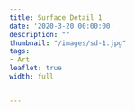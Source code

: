 ```yaml
---
title: Surface Detail 1
date: '2020-3-20 00:00:00'
description: ""
thumbnail: "/images/sd-1.jpg"
tags:
- Art
leaflet: true
width: full


---
```

<div id="image-map"></div>

<script>
    // Using leaflet.js to pan and zoom a big image.

    // create the slippy map
    var map = L.map('image-map', {
      minZoom: 1,
      maxZoom: 4,
      center: [0, 0],
      zoom: 1,
      crs: L.CRS.Simple
    });

    // dimensions of the image
    var w = 2048,
        h = 2048,
        url = '/images/sd1.jpg';

    // calculate the edges of the image, in coordinate space
    var southWest = map.unproject([0, h], map.getMaxZoom()-1);
    var northEast = map.unproject([w, 0], map.getMaxZoom()-1);
    var bounds = new L.LatLngBounds(southWest, northEast);

    // add the image overlay, 
    // so that it covers the entire map
    L.imageOverlay(url, bounds).addTo(map);

    // tell leaflet that the map is exactly as big as the image
    map.setMaxBounds(bounds);
    map.addControl(new L.Control.Fullscreen());
</script>


